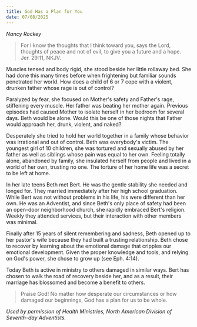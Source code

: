 ```yaml
---
title: God Has a Plan for You
date: 07/08/2025
---
```


_Nancy Rockey_

> <p></p>
> For I know the thoughts that I think toward you, says the Lord, thoughts of peace and not of evil, to give you a future and a hope. Jer. 29:11, NKJV.

Muscles tensed and body rigid, she stood beside her little rollaway bed. She had done this many times before when frightening but familiar sounds penetrated her world. How does a child of 6 or 7 cope with a violent, drunken father whose rage is out of control?

Paralyzed by fear, she focused on Mother's safety and Father's rage, stiffening every muscle. Her father was beating her mother again. Previous episodes had caused Mother to isolate herself in her bedroom for several days. Beth would be alone. Would this be one of those nights that Father would approach her, drunk, violent, and naked?

Desperately she tried to hold her world together in a family whose behavior was irrational and out of control. Beth was everybody's victim. The youngest girl of 10 children, she was tortured and sexually abused by her father as well as siblings whose pain was equal to her own. Feeling totally alone, abandoned by family, she insulated herself from people and lived in a world of her own, trusting no one. The torture of her home life was a secret to be left at home.

In her late teens Beth met Bert. He was the gentle stability she needed and longed for. They married immediately after her high school graduation. While Bert was not without problems in his life, his were different than her own. He was an Adventist, and since Beth's only place of safety had been an open-door neighborhood church, she rapidly embraced Bert's religion. Weekly they attended services, but their interaction with other members was minimal.

Finally after 15 years of silent remembering and sadness, Beth opened up to her pastor's wife because they had built a trusting relationship. Beth chose to recover by learning about the emotional damage that cripples our emotional development. Given the proper knowledge and tools, and relying on God's power, she chose to grow up (see Eph. 4:14).

Today Beth is active in ministry to others damaged in similar ways. Bert has chosen to walk the road of recovery beside her, and as a result, their marriage has blossomed and become a benefit to others.

> <callout></callout>
> Praise God! No matter how desperate our circumstances or how damaged our beginnings, God has a plan for us to be whole.

_Used by permission of Health Ministries, North American Division of Seventh-day Adventists._